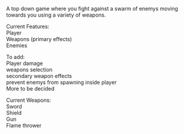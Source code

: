 A top down game where you fight against a swarm of enemys moving towards you using a variety of weapons.  

Current Features:  
Player  
Weapons (primary effects)  
Enemies  

To add:  
Player damage  
weapons selection  
secondary weapon effects  
prevent enemys from spawning inside player  
More to be decided  

Current Weapons:  
Sword  
Shield  
Gun  
Flame thrower  
